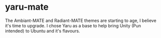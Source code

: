 # yaru-mate
The Ambiant-MATE and Radiant-MATE themes are starting to age, I believe it's time to upgrade. I chose Yaru as a base to help bring Unity (Pun intended) to Ubuntu and it's flavours.
